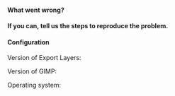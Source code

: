 <!-- If you're reporting an issue, please fill in the details below. For other purposes (asking a question, requesting a new feature), you may remove the entire text below. -->

#### What went wrong?
<!-- If Export Layers crashed, include the error message here. -->



#### If you can, tell us the steps to reproduce the problem.



#### Configuration

Version of Export Layers: 

Version of GIMP: 

Operating system: 

<!-- If you use an unofficial GIMP installation, specify the installer here (name, URL). -->

<!-- Provide any additional details below, such as the procedures and constraints used. -->
